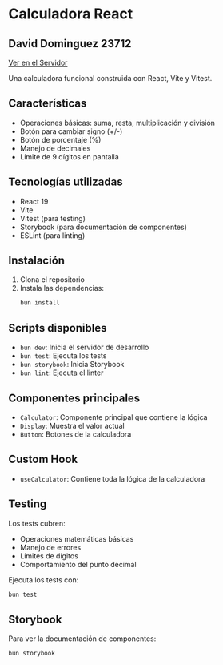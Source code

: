 # Calculadora React
## David Dominguez 23712  
[Ver en el Servidor](https://calicheoficial.lat/DavidDom/calculator/index.html)

Una calculadora funcional construida con React, Vite y Vitest.

## Características

- Operaciones básicas: suma, resta, multiplicación y división
- Botón para cambiar signo (+/-)
- Botón de porcentaje (%)
- Manejo de decimales
- Límite de 9 dígitos en pantalla

## Tecnologías utilizadas

- React 19
- Vite
- Vitest (para testing)
- Storybook (para documentación de componentes)
- ESLint (para linting)

## Instalación

1. Clona el repositorio
2. Instala las dependencias:
   ```bash
   bun install
   ```

## Scripts disponibles

- `bun dev`: Inicia el servidor de desarrollo
- `bun test`: Ejecuta los tests
- `bun storybook`: Inicia Storybook
- `bun lint`: Ejecuta el linter


## Componentes principales

- `Calculator`: Componente principal que contiene la lógica
- `Display`: Muestra el valor actual
- `Button`: Botones de la calculadora

## Custom Hook

- `useCalculator`: Contiene toda la lógica de la calculadora

## Testing

Los tests cubren:
- Operaciones matemáticas básicas
- Manejo de errores
- Límites de dígitos
- Comportamiento del punto decimal

Ejecuta los tests con:
```bash
bun test
```

## Storybook

Para ver la documentación de componentes:
```bash
bun storybook
```
